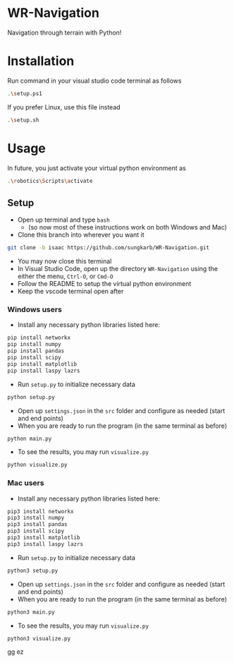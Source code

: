 # WR-Navigation
Navigation through terrain with Python!

# Installation
Run command in your visual studio code terminal as follows
```bash
.\setup.ps1
```
If you prefer Linux, use this file instead 
```bash
.\setup.sh
```
# Usage
In future, you just activate your virtual python environment as 
```bash
.\robotics\Scripts\activate
```

## Setup
- Open up terminal and type `bash`
	- (so now most of these instructions work on both Windows and Mac)
- Clone this branch into wherever you want it
```bash
git clone -b isaac https://github.com/sungkarb/WR-Navigation.git
```
- You may now close this terminal
- In Visual Studio Code, open up the directory `WR-Navigation` using the either the menu, `Ctrl-O`, or `Cmd-O`
- Follow the README to setup the virtual python environment
- Keep the vscode terminal open after

### Windows users
- Install any necessary python libraries listed here:
```bash
pip install networkx
pip install numpy
pip install pandas
pip install scipy
pip install matplotlib
pip install laspy lazrs
```
- Run `setup.py` to initialize necessary data
```bash
python setup.py
```
- Open up `settings.json` in the `src` folder and configure as needed (start and end points)
- When you are ready to run the program (in the same terminal as before)
```bash
python main.py
```
- To see the results, you may run `visualize.py`
```bash
python visualize.py
```
### Mac users
- Install any necessary python libraries listed here:
```bash
pip3 install networkx
pip3 install numpy
pip3 install pandas
pip3 install scipy
pip3 install matplotlib
pip3 install laspy lazrs
```
- Run `setup.py` to initialize necessary data
```bash
python3 setup.py
```
- Open up `settings.json` in the `src` folder and configure as needed (start and end points)
- When you are ready to run the program (in the same terminal as before)
```bash
python3 main.py
```
- To see the results, you may run `visualize.py`
```bash
python3 visualize.py
```
gg ez
